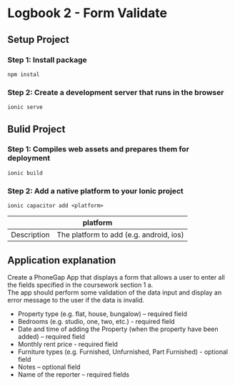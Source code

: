 # Logbook 2 - Form Validate

## Setup Project
### Step 1: Install package
```
npm instal
```
### Step 2: Create a development server that runs in the browser
```
ionic serve
```

## Bulid Project
### Step 1: Compiles web assets and prepares them for deployment
```
ionic build
```
### Step 2: Add a native platform to your Ionic project
```
ionic capacitor add <platform>
```
<table>
  <thead>
    <tr>
      <th colspan="2">platform</th>
    </tr>
  </thead>
  <tbody>
    <tr>
      <td>Description</td>
      <td>The platform to add (e.g. android, ios)</td>
    </tr>
  </tbody>
</table>

## Application explanation
Create a PhoneGap App that displays a form that allows a user to enter all the fields specified in the coursework section 1 a. <br>
The app should perform some validation of the data input and display an error message to the user if the data is invalid. <br>

- Property type (e.g. flat, house, bungalow) – required field
- Bedrooms (e.g. studio, one, two, etc.) - required field
- Date and time of adding the Property  (when the property have been added) – required field
- Monthly rent price - required field
- Furniture types (e.g. Furnished, Unfurnished, Part Furnished) - optional field
- Notes – optional field
- Name of the reporter – required fields

